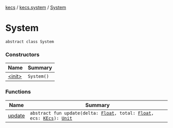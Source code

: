 [kecs](../../index.md) / [kecs.system](../index.md) / [System](./index.md)

# System

`abstract class System`

### Constructors

| Name | Summary |
|---|---|
| [&lt;init&gt;](-init-.md) | `System()` |

### Functions

| Name | Summary |
|---|---|
| [update](update.md) | `abstract fun update(delta: `[`Float`](https://kotlinlang.org/api/latest/jvm/stdlib/kotlin/-float/index.html)`, total: `[`Float`](https://kotlinlang.org/api/latest/jvm/stdlib/kotlin/-float/index.html)`, ecs: `[`KEcs`](../../kecs/-k-ecs/index.md)`): `[`Unit`](https://kotlinlang.org/api/latest/jvm/stdlib/kotlin/-unit/index.html) |
